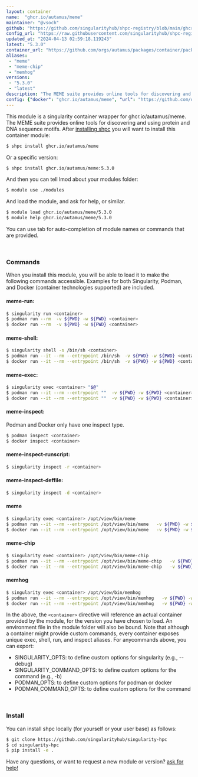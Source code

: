```yaml
---
layout: container
name:  "ghcr.io/autamus/meme"
maintainer: "@vsoch"
github: "https://github.com/singularityhub/shpc-registry/blob/main/ghcr.io/autamus/meme/container.yaml"
config_url: "https://raw.githubusercontent.com/singularityhub/shpc-registry/main/ghcr.io/autamus/meme/container.yaml"
updated_at: "2024-04-13 02:59:18.119243"
latest: "5.3.0"
container_url: "https://github.com/orgs/autamus/packages/container/package/meme"
aliases:
 - "meme"
 - "meme-chip"
 - "memhog"
versions:
 - "5.3.0"
 - "latest"
description: "The MEME suite provides online tools for discovering and using protein and DNA sequence motifs."
config: {"docker": "ghcr.io/autamus/meme", "url": "https://github.com/orgs/autamus/packages/container/package/meme", "maintainer": "@vsoch", "description": "The MEME suite provides online tools for discovering and using protein and DNA sequence motifs.", "latest": {"5.3.0": "sha256:65f28df418d7d71c1b10d27f9b8e339d3355edada976aaab2892777f4a69e1c7"}, "tags": {"5.3.0": "sha256:65f28df418d7d71c1b10d27f9b8e339d3355edada976aaab2892777f4a69e1c7", "latest": "sha256:65f28df418d7d71c1b10d27f9b8e339d3355edada976aaab2892777f4a69e1c7"}, "aliases": {"meme": "/opt/view/bin/meme", "meme-chip": "/opt/view/bin/meme-chip", "memhog": "/opt/view/bin/memhog"}}
---
```


This module is a singularity container wrapper for ghcr.io/autamus/meme.
The MEME suite provides online tools for discovering and using protein and DNA sequence motifs.
After [installing shpc](#install) you will want to install this container module:


```bash
$ shpc install ghcr.io/autamus/meme
```

Or a specific version:

```bash
$ shpc install ghcr.io/autamus/meme:5.3.0
```

And then you can tell lmod about your modules folder:

```bash
$ module use ./modules
```

And load the module, and ask for help, or similar.

```bash
$ module load ghcr.io/autamus/meme/5.3.0
$ module help ghcr.io/autamus/meme/5.3.0
```

You can use tab for auto-completion of module names or commands that are provided.

<br>

### Commands

When you install this module, you will be able to load it to make the following commands accessible.
Examples for both Singularity, Podman, and Docker (container technologies supported) are included.

#### meme-run:

```bash
$ singularity run <container>
$ podman run --rm  -v ${PWD} -w ${PWD} <container>
$ docker run --rm  -v ${PWD} -w ${PWD} <container>
```

#### meme-shell:

```bash
$ singularity shell -s /bin/sh <container>
$ podman run --it --rm --entrypoint /bin/sh  -v ${PWD} -w ${PWD} <container>
$ docker run --it --rm --entrypoint /bin/sh  -v ${PWD} -w ${PWD} <container>
```

#### meme-exec:

```bash
$ singularity exec <container> "$@"
$ podman run --it --rm --entrypoint ""  -v ${PWD} -w ${PWD} <container> "$@"
$ docker run --it --rm --entrypoint ""  -v ${PWD} -w ${PWD} <container> "$@"
```

#### meme-inspect:

Podman and Docker only have one inspect type.

```bash
$ podman inspect <container>
$ docker inspect <container>
```

#### meme-inspect-runscript:

```bash
$ singularity inspect -r <container>
```

#### meme-inspect-deffile:

```bash
$ singularity inspect -d <container>
```


#### meme

```bash
$ singularity exec <container> /opt/view/bin/meme
$ podman run --it --rm --entrypoint /opt/view/bin/meme   -v ${PWD} -w ${PWD} <container> -c " $@"
$ docker run --it --rm --entrypoint /opt/view/bin/meme   -v ${PWD} -w ${PWD} <container> -c " $@"
```


#### meme-chip

```bash
$ singularity exec <container> /opt/view/bin/meme-chip
$ podman run --it --rm --entrypoint /opt/view/bin/meme-chip   -v ${PWD} -w ${PWD} <container> -c " $@"
$ docker run --it --rm --entrypoint /opt/view/bin/meme-chip   -v ${PWD} -w ${PWD} <container> -c " $@"
```


#### memhog

```bash
$ singularity exec <container> /opt/view/bin/memhog
$ podman run --it --rm --entrypoint /opt/view/bin/memhog   -v ${PWD} -w ${PWD} <container> -c " $@"
$ docker run --it --rm --entrypoint /opt/view/bin/memhog   -v ${PWD} -w ${PWD} <container> -c " $@"
```



In the above, the `<container>` directive will reference an actual container provided
by the module, for the version you have chosen to load. An environment file in the
module folder will also be bound. Note that although a container
might provide custom commands, every container exposes unique exec, shell, run, and
inspect aliases. For anycommands above, you can export:

 - SINGULARITY_OPTS: to define custom options for singularity (e.g., --debug)
 - SINGULARITY_COMMAND_OPTS: to define custom options for the command (e.g., -b)
 - PODMAN_OPTS: to define custom options for podman or docker
 - PODMAN_COMMAND_OPTS: to define custom options for the command

<br>

### Install

You can install shpc locally (for yourself or your user base) as follows:

```bash
$ git clone https://github.com/singularityhub/singularity-hpc
$ cd singularity-hpc
$ pip install -e .
```

Have any questions, or want to request a new module or version? [ask for help!](https://github.com/singularityhub/singularity-hpc/issues)